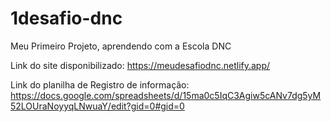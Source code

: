# 1desafio-dnc
Meu Primeiro Projeto, aprendendo com a Escola DNC

Link do site disponibilizado: https://meudesafiodnc.netlify.app/

Link do planilha de Registro de informação: https://docs.google.com/spreadsheets/d/15ma0c5IqC3Agiw5cANv7dg5yM52LOUraNoyyqLNwuaY/edit?gid=0#gid=0
